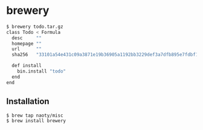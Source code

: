 # brewery

```sh
$ brewery todo.tar.gz
class Todo < Formula
  desc     ""
  homepage ""
  url      ""
  sha256   "33101a54e431c09a3871e19b36905a1192bb3229def3a7dfb895e7fdbf12f22c"

  def install
    bin.install "todo"
  end
end
```

## Installation

```sh
$ brew tap naoty/misc
$ brew install brewery
```
